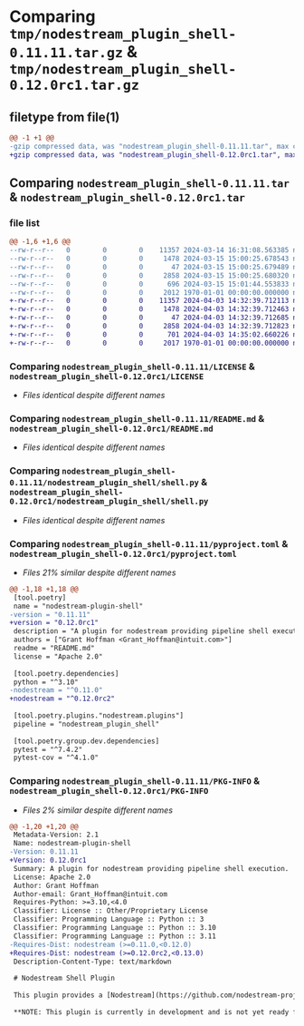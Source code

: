 # Comparing `tmp/nodestream_plugin_shell-0.11.11.tar.gz` & `tmp/nodestream_plugin_shell-0.12.0rc1.tar.gz`

## filetype from file(1)

```diff
@@ -1 +1 @@
-gzip compressed data, was "nodestream_plugin_shell-0.11.11.tar", max compression
+gzip compressed data, was "nodestream_plugin_shell-0.12.0rc1.tar", max compression
```

## Comparing `nodestream_plugin_shell-0.11.11.tar` & `nodestream_plugin_shell-0.12.0rc1.tar`

### file list

```diff
@@ -1,6 +1,6 @@
--rw-r--r--   0        0        0    11357 2024-03-14 16:31:08.563385 nodestream_plugin_shell-0.11.11/LICENSE
--rw-r--r--   0        0        0     1478 2024-03-15 15:00:25.678543 nodestream_plugin_shell-0.11.11/README.md
--rw-r--r--   0        0        0       47 2024-03-15 15:00:25.679489 nodestream_plugin_shell-0.11.11/nodestream_plugin_shell/__init__.py
--rw-r--r--   0        0        0     2858 2024-03-15 15:00:25.680320 nodestream_plugin_shell-0.11.11/nodestream_plugin_shell/shell.py
--rw-r--r--   0        0        0      696 2024-03-15 15:01:44.553833 nodestream_plugin_shell-0.11.11/pyproject.toml
--rw-r--r--   0        0        0     2012 1970-01-01 00:00:00.000000 nodestream_plugin_shell-0.11.11/PKG-INFO
+-rw-r--r--   0        0        0    11357 2024-04-03 14:32:39.712113 nodestream_plugin_shell-0.12.0rc1/LICENSE
+-rw-r--r--   0        0        0     1478 2024-04-03 14:32:39.712463 nodestream_plugin_shell-0.12.0rc1/README.md
+-rw-r--r--   0        0        0       47 2024-04-03 14:32:39.712685 nodestream_plugin_shell-0.12.0rc1/nodestream_plugin_shell/__init__.py
+-rw-r--r--   0        0        0     2858 2024-04-03 14:32:39.712823 nodestream_plugin_shell-0.12.0rc1/nodestream_plugin_shell/shell.py
+-rw-r--r--   0        0        0      701 2024-04-03 14:35:02.660226 nodestream_plugin_shell-0.12.0rc1/pyproject.toml
+-rw-r--r--   0        0        0     2017 1970-01-01 00:00:00.000000 nodestream_plugin_shell-0.12.0rc1/PKG-INFO
```

### Comparing `nodestream_plugin_shell-0.11.11/LICENSE` & `nodestream_plugin_shell-0.12.0rc1/LICENSE`

 * *Files identical despite different names*

### Comparing `nodestream_plugin_shell-0.11.11/README.md` & `nodestream_plugin_shell-0.12.0rc1/README.md`

 * *Files identical despite different names*

### Comparing `nodestream_plugin_shell-0.11.11/nodestream_plugin_shell/shell.py` & `nodestream_plugin_shell-0.12.0rc1/nodestream_plugin_shell/shell.py`

 * *Files identical despite different names*

### Comparing `nodestream_plugin_shell-0.11.11/pyproject.toml` & `nodestream_plugin_shell-0.12.0rc1/pyproject.toml`

 * *Files 21% similar despite different names*

```diff
@@ -1,18 +1,18 @@
 [tool.poetry]
 name = "nodestream-plugin-shell"
-version = "0.11.11"
+version = "0.12.0rc1"
 description = "A plugin for nodestream providing pipeline shell execution."
 authors = ["Grant Hoffman <Grant_Hoffman@intuit.com>"]
 readme = "README.md"
 license = "Apache 2.0"
 
 [tool.poetry.dependencies]
 python = "^3.10"
-nodestream = "^0.11.0"
+nodestream = "^0.12.0rc2"
 
 [tool.poetry.plugins."nodestream.plugins"]
 pipeline = "nodestream_plugin_shell"
 
 [tool.poetry.group.dev.dependencies]
 pytest = "^7.4.2"
 pytest-cov = "^4.1.0"
```

### Comparing `nodestream_plugin_shell-0.11.11/PKG-INFO` & `nodestream_plugin_shell-0.12.0rc1/PKG-INFO`

 * *Files 2% similar despite different names*

```diff
@@ -1,20 +1,20 @@
 Metadata-Version: 2.1
 Name: nodestream-plugin-shell
-Version: 0.11.11
+Version: 0.12.0rc1
 Summary: A plugin for nodestream providing pipeline shell execution.
 License: Apache 2.0
 Author: Grant Hoffman
 Author-email: Grant_Hoffman@intuit.com
 Requires-Python: >=3.10,<4.0
 Classifier: License :: Other/Proprietary License
 Classifier: Programming Language :: Python :: 3
 Classifier: Programming Language :: Python :: 3.10
 Classifier: Programming Language :: Python :: 3.11
-Requires-Dist: nodestream (>=0.11.0,<0.12.0)
+Requires-Dist: nodestream (>=0.12.0rc2,<0.13.0)
 Description-Content-Type: text/markdown
 
 # Nodestream Shell Plugin
 
 This plugin provides a [Nodestream](https://github.com/nodestream-proj/nodestream) shell extractor. 
 
 **NOTE: This plugin is currently in development and is not yet ready for production use.**
```

